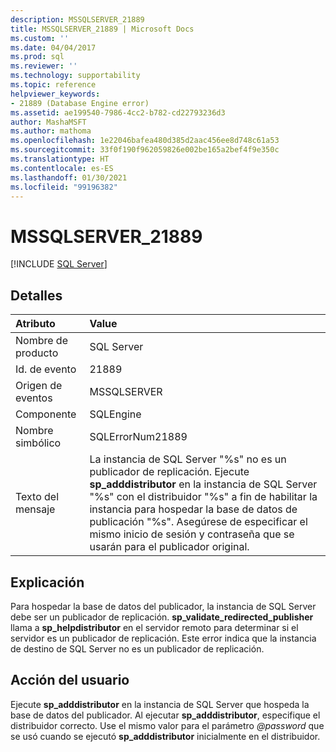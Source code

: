 ```yaml
---
description: MSSQLSERVER_21889
title: MSSQLSERVER_21889 | Microsoft Docs
ms.custom: ''
ms.date: 04/04/2017
ms.prod: sql
ms.reviewer: ''
ms.technology: supportability
ms.topic: reference
helpviewer_keywords:
- 21889 (Database Engine error)
ms.assetid: ae199540-7986-4cc2-b782-cd22793236d3
author: MashaMSFT
ms.author: mathoma
ms.openlocfilehash: 1e22046bafea480d385d2aac456ee8d748c61a53
ms.sourcegitcommit: 33f0f190f962059826e002be165a2bef4f9e350c
ms.translationtype: HT
ms.contentlocale: es-ES
ms.lasthandoff: 01/30/2021
ms.locfileid: "99196382"
---
```

# <a name="mssqlserver_21889"></a>MSSQLSERVER_21889
 [!INCLUDE [SQL Server](../../includes/applies-to-version/sqlserver.md)]
  
## <a name="details"></a>Detalles  
  
| Atributo | Value |  
| :-------- | :---- |  
|Nombre de producto|SQL Server|  
|Id. de evento|21889|  
|Origen de eventos|MSSQLSERVER|  
|Componente|SQLEngine|  
|Nombre simbólico|SQLErrorNum21889|  
|Texto del mensaje|La instancia de SQL Server "%s" no es un publicador de replicación. Ejecute **sp_adddistributor** en la instancia de SQL Server "%s" con el distribuidor "%s" a fin de habilitar la instancia para hospedar la base de datos de publicación "%s". Asegúrese de especificar el mismo inicio de sesión y contraseña que se usarán para el publicador original.|  
  
## <a name="explanation"></a>Explicación  
Para hospedar la base de datos del publicador, la instancia de SQL Server debe ser un publicador de replicación. **sp_validate_redirected_publisher** llama a **sp_helpdistributor** en el servidor remoto para determinar si el servidor es un publicador de replicación. Este error indica que la instancia de destino de SQL Server no es un publicador de replicación.  
  
## <a name="user-action"></a>Acción del usuario  
Ejecute **sp_adddistributor** en la instancia de SQL Server que hospeda la base de datos del publicador. Al ejecutar **sp_adddistributor**, especifique el distribuidor correcto. Use el mismo valor para el parámetro *\@password* que se usó cuando se ejecutó **sp_adddistributor** inicialmente en el distribuidor.  
  
